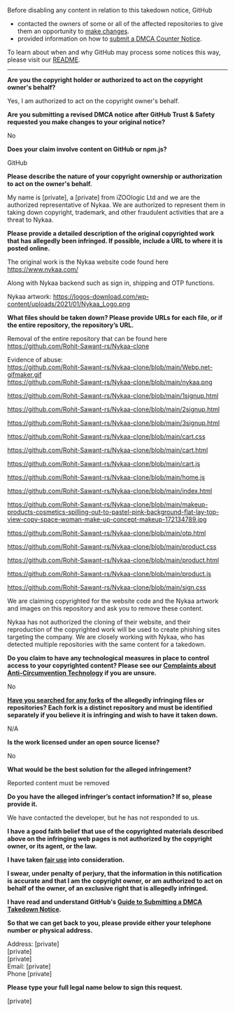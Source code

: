 Before disabling any content in relation to this takedown notice, GitHub
- contacted the owners of some or all of the affected repositories to give them an opportunity to [make changes](https://docs.github.com/en/github/site-policy/dmca-takedown-policy#a-how-does-this-actually-work).
- provided information on how to [submit a DMCA Counter Notice](https://docs.github.com/en/articles/guide-to-submitting-a-dmca-counter-notice).

To learn about when and why GitHub may process some notices this way, please visit our [README](https://github.com/github/dmca/blob/master/README.md#anatomy-of-a-takedown-notice).

---

**Are you the copyright holder or authorized to act on the copyright owner's behalf?**

Yes, I am authorized to act on the copyright owner's behalf.

**Are you submitting a revised DMCA notice after GitHub Trust & Safety requested you make changes to your original notice?**

No

**Does your claim involve content on GitHub or npm.js?**

GitHub

**Please describe the nature of your copyright ownership or authorization to act on the owner's behalf.**

My name is [private], a [private] from iZOOlogic Ltd and we are the authorized representative of Nykaa. We are authorized to represent them in taking down copyright, trademark, and other fraudulent activities that are a threat to Nykaa.

**Please provide a detailed description of the original copyrighted work that has allegedly been infringed. If possible, include a URL to where it is posted online.**

The original work is the Nykaa website code found here https://www.nykaa.com/

Along with Nykaa backend such as sign in, shipping and OTP functions.

Nykaa artwork: https://logos-download.com/wp-content/uploads/2021/01/Nykaa_Logo.png

**What files should be taken down? Please provide URLs for each file, or if the entire repository, the repository’s URL.**

Removal of the entire repository that can be found here https://github.com/Rohit-Sawant-rs/Nykaa-clone

Evidence of abuse:  
https://github.com/Rohit-Sawant-rs/Nykaa-clone/blob/main/Webp.net-gifmaker.gif  
https://github.com/Rohit-Sawant-rs/Nykaa-clone/blob/main/nykaa.png

https://github.com/Rohit-Sawant-rs/Nykaa-clone/blob/main/1signup.html

https://github.com/Rohit-Sawant-rs/Nykaa-clone/blob/main/2signup.html

https://github.com/Rohit-Sawant-rs/Nykaa-clone/blob/main/3signup.html

https://github.com/Rohit-Sawant-rs/Nykaa-clone/blob/main/cart.css

https://github.com/Rohit-Sawant-rs/Nykaa-clone/blob/main/cart.html

https://github.com/Rohit-Sawant-rs/Nykaa-clone/blob/main/cart.js

https://github.com/Rohit-Sawant-rs/Nykaa-clone/blob/main/home.js

https://github.com/Rohit-Sawant-rs/Nykaa-clone/blob/main/index.html

https://github.com/Rohit-Sawant-rs/Nykaa-clone/blob/main/makeup-products-cosmetics-spilling-out-to-pastel-pink-background-flat-lay-top-view-copy-space-woman-make-up-concept-makeup-172134789.jpg

https://github.com/Rohit-Sawant-rs/Nykaa-clone/blob/main/otp.html

https://github.com/Rohit-Sawant-rs/Nykaa-clone/blob/main/product.css

https://github.com/Rohit-Sawant-rs/Nykaa-clone/blob/main/product.html

https://github.com/Rohit-Sawant-rs/Nykaa-clone/blob/main/product.js

https://github.com/Rohit-Sawant-rs/Nykaa-clone/blob/main/sign.css

 

We are claiming copyrighted for the website code and the Nykaa artwork and images on this repository and ask you to remove these content.

Nykaa has not authorized the cloning of their website, and their reproduction of the copyrighted work will be used to create phishing sites targeting the company. We are closely working with Nykaa, who has detected multiple repositories with the same content for a takedown.

**Do you claim to have any technological measures in place to control access to your copyrighted content? Please see our <a href="https://docs.github.com/articles/guide-to-submitting-a-dmca-takedown-notice#complaints-about-anti-circumvention-technology">Complaints about Anti-Circumvention Technology</a> if you are unsure.**

No

**<a href="https://docs.github.com/articles/dmca-takedown-policy#b-what-about-forks-or-whats-a-fork">Have you searched for any forks</a> of the allegedly infringing files or repositories? Each fork is a distinct repository and must be identified separately if you believe it is infringing and wish to have it taken down.**

N/A

**Is the work licensed under an open source license?**

No

**What would be the best solution for the alleged infringement?**

Reported content must be removed

**Do you have the alleged infringer’s contact information? If so, please provide it.**

We have contacted the developer, but he has not responded to us.

**I have a good faith belief that use of the copyrighted materials described above on the infringing web pages is not authorized by the copyright owner, or its agent, or the law.**

**I have taken <a href="https://www.lumendatabase.org/topics/22">fair use</a> into consideration.**

**I swear, under penalty of perjury, that the information in this notification is accurate and that I am the copyright owner, or am authorized to act on behalf of the owner, of an exclusive right that is allegedly infringed.**

**I have read and understand GitHub's <a href="https://docs.github.com/articles/guide-to-submitting-a-dmca-takedown-notice/">Guide to Submitting a DMCA Takedown Notice</a>.**

**So that we can get back to you, please provide either your telephone number or physical address.**

Address: [private]  
[private]  
[private]  
Email: [private]  
Phone [private]  

**Please type your full legal name below to sign this request.**

[private]  
